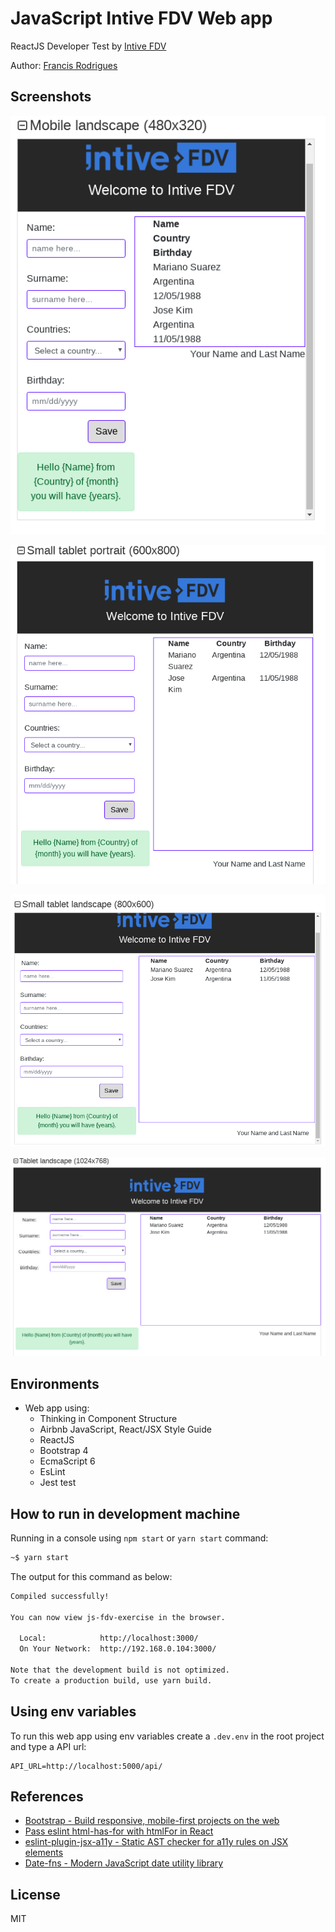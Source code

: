 # JavaScript Intive FDV Web app #

ReactJS Developer Test by [Intive FDV][1]

Author: [Francis Rodrigues][2]

## Screenshots ##

![Intive-FDV mobile landscape](./screenshots/mobile-landscape.png)

![Intive-FDV small tablet portrait](./screenshots/small-tablet-portrait.png)

![Intive-FDV small tablet landscape](./screenshots/small-tablet-landscape.png)

![Intive-FDV tablet landscape](./screenshots/tablet-landscape.png)

## Environments ##

* Web app using:
  * Thinking in Component Structure
  * Airbnb JavaScript, React/JSX Style Guide
  * ReactJS
  * Bootstrap 4
  * EcmaScript 6
  * EsLint
  * Jest test

## How to run in development machine ##

Running in a console using `npm start` or `yarn start` command:

```bash
~$ yarn start
```

The output for this command as below:

```bash
Compiled successfully!

You can now view js-fdv-exercise in the browser.

  Local:            http://localhost:3000/
  On Your Network:  http://192.168.0.104:3000/

Note that the development build is not optimized.
To create a production build, use yarn build.
```

## Using env variables ##

To run this web app using env variables create a `.dev.env` in the root project and type a API url:

```env
API_URL=http://localhost:5000/api/
```

## References ##

* [Bootstrap - Build responsive, mobile-first projects on the web][3]
* [Pass eslint html-has-for with htmlFor in React][4]
* [eslint-plugin-jsx-a11y - Static AST checker for a11y rules on JSX elements][5]
* [Date-fns - Modern JavaScript date utility library][6]

## License ##

MIT

  [1]: http://intive-fdv.com/
  [2]: https://github.com/francisrod01/
  [3]: https://getbootstrap.com/
  [4]: https://github.com/evcohen/eslint-plugin-jsx-a11y/blob/master/docs/rules/label-has-for.mdz
  [5]: https://github.com/evcohen/eslint-plugin-jsx-a11y
  [6]: https://date-fns.org/
